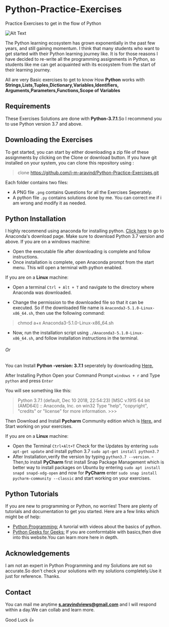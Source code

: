 # Python-Practice-Exercises
Practice Exercises to get in the flow of Python

![Alt Text](http://www.bcgsc.ca/about/resources/python-logo.gif)

The Python learning ecosystem has grown exponentially in the past few years, and still gaining momentum. I think that many students who want to get started with their Python learning journey like. It is for those reasons I have decided to re-write all the programming assignments in Python, so students like me can get acquainted with its ecosystem from the start of their learning journey.

All are very Basic exercises to get to know How **Python** works with **Strings,Lists,Tuples,Dictionary,Variables,Identifiers,
Arguments,Parameters,Functions,Scope of Variables**

## Requirements
These Exercises Solutions are done with **Python-3.7.1**.So I recommend you to use Python version 3.7 and above.

## Downloading the Exercises
To get started, you can start by either downloading a zip file of these assignments by clicking on the Clone or download button. If you have git installed on your system, you can clone this repository using :

> clone https://github.com/i-m-aravind/Python-Practice-Exercises.git

Each folder contains two files:
- A PNG file `.png` contains Questions for all the Exercises Seperately.
- A python file `.py` contains solutions done by me. You can correct me if i am wrong and modify it as needed.

## Python Installation

I highly recommend using anaconda for installing python. [Click here](https://www.anaconda.com/download/) to go to Anaconda's download page. Make sure to download Python 3.7 version and above. If you are on a windows machine:

- Open the executable file after downloading is complete and follow instructions.
- Once installation is complete, open Anaconda prompt from the start menu. This will open a terminal with python enabled.

If you are on a **Linux** machine:

- Open a terminal `Ctrl + Alt + T` and navigate to the directory where Anaconda was downloaded.

- Change the permission to the downloaded file so that it can be executed. So if the downloaded file name is `Anaconda3-5.1.0-Linux-x86_64.sh`, then use the following command:

 > chmod a+x Anaconda3-5.1.0-Linux-x86_64.sh

- Now, run the installation script using `./Anaconda3-5.1.0-Linux-x86_64.sh`, and follow installation instructions in the terminal.

###### Or
You can Install **Python -version: 3.7.1** seperately by downloading [Here.](https://www.python.org/downloads/release/python-371/
)

After Installing Python Open your Command Prompt `windows + r` and Type `python` and press `Enter`

You will see something like this:
> Python 3.7.1 (default, Dec 10 2018, 22:54:23) [MSC v.1915 64 bit (AMD64)] :: Anaconda, Inc. on win32
> Type "help", "copyright", "credits" or "license" for more information. >>>

Then Download and Install **Pycharm** Community edition which is [Here.](https://www.jetbrains.com/pycharm/download/)
and Start working on your exercises. 

If you are on a **Linux** machine:

- Open the Terminal `Ctrl+Alt+T` Check for the Updates by entering `sudo apt-get update` and 
install python 3.7 `sudo apt-get install python3.7`
- After Installation,verify the version by typing `python3.7 --version`.
-Then,to install **PyCharm** first install Snap Package Management which is better way to install packages on Ubuntu
by entering 
`sudo apt install snapd snapd-xdg-open` 
and now for **PyCharm** enter 
`sudo snap install pycharm-community --classic` and start working on your exercises.

## Python Tutorials
If you are new to programming or Python, no worries! There are plenty of tutorials and documentation to get you started. Here are a few links which might be of help:
- [Python Programming:](https://pythonprogramming.net/introduction-to-python-programming/) A turorial with videos about the basics of python.
- [Python Geeks for Geeks:](https://www.geeksforgeeks.org/python-programming-examples/) If you are comformtable with basics,then dive into this website.You can learn more here in depth.

## Acknowledgements
I am not an expert in Python Programming and my Solutions are not so accurate.So don't check your solutions with my solutions completely.Use it just for reference. Thanks.

## Contact
You can mail me anytime **s.aravindviews@gmail.com** and I will respond within a day.We can collab and learn more.

Good Luck :thumbsup:
